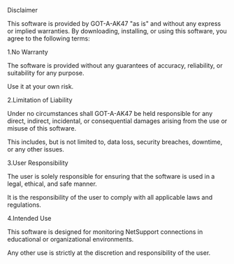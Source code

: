 Disclaimer

This software is provided by GOT-A-AK47 "as is" and without any express or implied warranties.
By downloading, installing, or using this software, you agree to the following terms:

1.No Warranty

 The software is provided without any guarantees of accuracy, reliability, or suitability for any purpose.

 Use it at your own risk.

2.Limitation of Liability

 Under no circumstances shall GOT-A-AK47 be held responsible for any direct, indirect, incidental, or consequential damages arising from the use or misuse of this software.

 This includes, but is not limited to, data loss, security breaches, downtime, or any other issues.

3.User Responsibility

 The user is solely responsible for ensuring that the software is used in a legal, ethical, and safe manner.

 It is the responsibility of the user to comply with all applicable laws and regulations.

4.Intended Use

 This software is designed for monitoring NetSupport connections in educational or organizational environments.

 Any other use is strictly at the discretion and responsibility of the user.